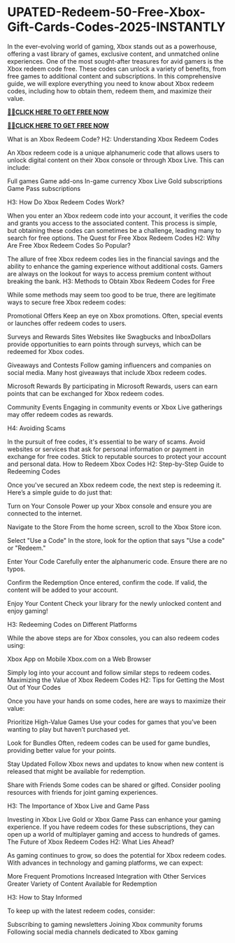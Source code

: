 # UPATED-Redeem-50-Free-Xbox-Gift-Cards-Codes-2025-INSTANTLY
In the ever-evolving world of gaming, Xbox stands out as a powerhouse, offering a vast library of games, exclusive content, and unmatched online experiences. One of the most sought-after treasures for avid gamers is the Xbox redeem code free. These codes can unlock a variety of benefits, from free games to additional content and subscriptions. In this comprehensive guide, we will explore everything you need to know about Xbox redeem codes, including how to obtain them, redeem them, and maximize their value.

**[🎁🎁CLICK HERE TO GET FREE NOW](https://shopezones.com//xbox-gift)**

**[🎁🎁CLICK HERE TO GET FREE NOW](https://shopezones.com//xbox-gift)**

What is an Xbox Redeem Code? H2: Understanding Xbox Redeem Codes

An Xbox redeem code is a unique alphanumeric code that allows users to unlock digital content on their Xbox console or through Xbox Live. This can include:

Full games Game add-ons In-game currency Xbox Live Gold subscriptions Game Pass subscriptions

H3: How Do Xbox Redeem Codes Work?

When you enter an Xbox redeem code into your account, it verifies the code and grants you access to the associated content. This process is simple, but obtaining these codes can sometimes be a challenge, leading many to search for free options. The Quest for Free Xbox Redeem Codes H2: Why Are Free Xbox Redeem Codes So Popular?

The allure of free Xbox redeem codes lies in the financial savings and the ability to enhance the gaming experience without additional costs. Gamers are always on the lookout for ways to access premium content without breaking the bank. H3: Methods to Obtain Xbox Redeem Codes for Free

While some methods may seem too good to be true, there are legitimate ways to secure free Xbox redeem codes:

Promotional Offers Keep an eye on Xbox promotions. Often, special events or launches offer redeem codes to users.

Surveys and Rewards Sites Websites like Swagbucks and InboxDollars provide opportunities to earn points through surveys, which can be redeemed for Xbox codes.

Giveaways and Contests Follow gaming influencers and companies on social media. Many host giveaways that include Xbox redeem codes.

Microsoft Rewards By participating in Microsoft Rewards, users can earn points that can be exchanged for Xbox redeem codes.

Community Events Engaging in community events or Xbox Live gatherings may offer redeem codes as rewards.

H4: Avoiding Scams

In the pursuit of free codes, it's essential to be wary of scams. Avoid websites or services that ask for personal information or payment in exchange for free codes. Stick to reputable sources to protect your account and personal data. How to Redeem Xbox Codes H2: Step-by-Step Guide to Redeeming Codes

Once you've secured an Xbox redeem code, the next step is redeeming it. Here’s a simple guide to do just that:

Turn on Your Console Power up your Xbox console and ensure you are connected to the internet.

Navigate to the Store From the home screen, scroll to the Xbox Store icon.

Select "Use a Code" In the store, look for the option that says "Use a code" or "Redeem."

Enter Your Code Carefully enter the alphanumeric code. Ensure there are no typos.

Confirm the Redemption Once entered, confirm the code. If valid, the content will be added to your account.

Enjoy Your Content Check your library for the newly unlocked content and enjoy gaming!

H3: Redeeming Codes on Different Platforms

While the above steps are for Xbox consoles, you can also redeem codes using:

Xbox App on Mobile Xbox.com on a Web Browser

Simply log into your account and follow similar steps to redeem codes. Maximizing the Value of Xbox Redeem Codes H2: Tips for Getting the Most Out of Your Codes

Once you have your hands on some codes, here are ways to maximize their value:

Prioritize High-Value Games Use your codes for games that you’ve been wanting to play but haven’t purchased yet.

Look for Bundles Often, redeem codes can be used for game bundles, providing better value for your points.

Stay Updated Follow Xbox news and updates to know when new content is released that might be available for redemption.

Share with Friends Some codes can be shared or gifted. Consider pooling resources with friends for joint gaming experiences.

H3: The Importance of Xbox Live and Game Pass

Investing in Xbox Live Gold or Xbox Game Pass can enhance your gaming experience. If you have redeem codes for these subscriptions, they can open up a world of multiplayer gaming and access to hundreds of games. The Future of Xbox Redeem Codes H2: What Lies Ahead?

As gaming continues to grow, so does the potential for Xbox redeem codes. With advances in technology and gaming platforms, we can expect:

More Frequent Promotions Increased Integration with Other Services Greater Variety of Content Available for Redemption

H3: How to Stay Informed

To keep up with the latest redeem codes, consider:

Subscribing to gaming newsletters Joining Xbox community forums Following social media channels dedicated to Xbox gaming
